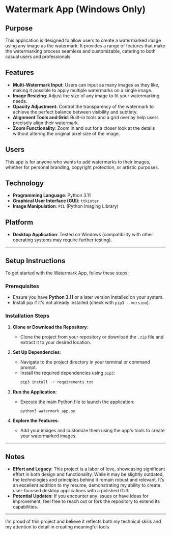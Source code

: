 # Watermark App (Windows Only)

## Purpose
This application is designed to allow users to create a watermarked image using any image as the watermark. It provides a range of features that make the watermarking process seamless and customizable, catering to both casual users and professionals.

## Features
- **Multi-Watermark Input**: Users can input as many images as they like, making it possible to apply multiple watermarks on a single image.
- **Image Resizing**: Adjust the size of any image to fit your watermarking needs.
- **Opacity Adjustment**: Control the transparency of the watermark to achieve the perfect balance between visibility and subtlety.
- **Alignment Tools and Grid**: Built-in tools and a grid overlay help users precisely align their watermark.
- **Zoom Functionality**: Zoom in and out for a closer look at the details without altering the original pixel size of the image.

## Users
This app is for anyone who wants to add watermarks to their images, whether for personal branding, copyright protection, or artistic purposes.

## Technology
- **Programming Language**: Python 3.11
- **Graphical User Interface (GUI)**: `ttkinter`
- **Image Manipulation**: `PIL` (Python Imaging Library)

## Platform
- **Desktop Application**: Tested on Windows (compatibility with other operating systems may require further testing).

---

## Setup Instructions
To get started with the Watermark App, follow these steps:

### Prerequisites
- Ensure you have **Python 3.11** or a later version installed on your system.
- Install pip if it's not already installed (check with `pip3 --version`).

### Installation Steps
1. **Clone or Download the Repository**:
   - Clone the project from your repository or download the `.zip` file and extract it to your desired location.

2. **Set Up Dependencies**:
   - Navigate to the project directory in your terminal or command prompt.
   - Install the required dependencies using `pip3`:
     ```bash
     pip3 install -r requirements.txt
     ```

3. **Run the Application**:
   - Execute the main Python file to launch the application:
     ```bash
     python3 watermark_app.py
     ```

4. **Explore the Features**:
   - Add your images and customize them using the app's tools to create your watermarked images.

---

## Notes
- **Effort and Legacy**: This project is a labor of love, showcasing significant effort in both design and functionality. While it may be slightly outdated, the technologies and principles behind it remain robust and relevant. It’s an excellent addition to my resume, demonstrating my ability to create user-focused desktop applications with a polished GUI.
- **Potential Updates**: If you encounter any issues or have ideas for improvement, feel free to reach out or fork the repository to extend its capabilities.

---

I’m proud of this project and believe it reflects both my technical skills and my attention to detail in creating meaningful tools.
